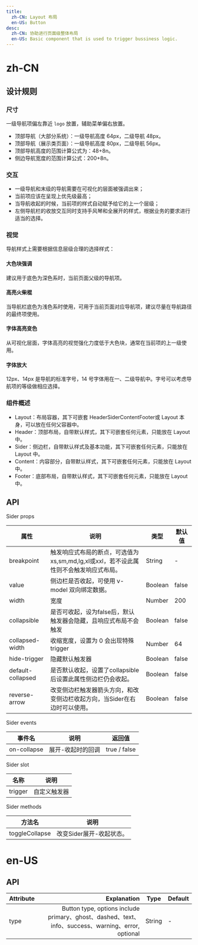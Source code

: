 ```yaml
---
title:
  zh-CN: Layout 布局
  en-US: Button
desc:
  zh-CN: 协助进行页面级整体布局
  en-US: Basic component that is used to trigger bussiness logic.
---
```



# zh-CN
## 设计规则
### 尺寸
一级导航项偏左靠近 `logo` 放置，辅助菜单偏右放置。
* 顶部导航（大部分系统）：一级导航高度 64px，二级导航 48px。
* 顶部导航（展示类页面）：一级导航高度 80px，二级导航 56px。
* 顶部导航高度的范围计算公式为：48+8n。
* 侧边导航宽度的范围计算公式：200+8n。
### 交互
* 一级导航和末级的导航需要在可视化的层面被强调出来；
* 当前项应该在呈现上优先级最高；
* 当导航收起的时候，当前项的样式自动赋予给它的上一个层级；
* 左侧导航栏的收放交互同时支持手风琴和全展开的样式，根据业务的要求进行适当的选择。
### 视觉
导航样式上需要根据信息层级合理的选择样式：

#### 大色块强调

建议用于底色为深色系时，当前页面父级的导航项。

#### 高亮火柴棍

当导航栏底色为浅色系时使用，可用于当前页面对应导航项，建议尽量在导航路径的最终项使用。

#### 字体高亮变色

从可视化层面，字体高亮的视觉强化力度低于大色块，通常在当前项的上一级使用。

#### 字体放大

12px、14px 是导航的标准字号，14 号字体用在一、二级导航中。字号可以考虑导航项的等级做相应选择。

### 组件概述
* Layout：布局容器，其下可嵌套 HeaderSiderContentFooter或 Layout 本身，可以放在任何父容器中。
* Header：顶部布局，自带默认样式，其下可嵌套任何元素，只能放在 Layout 中。
* Sider：侧边栏，自带默认样式及基本功能，其下可嵌套任何元素，只能放在 Layout 中。
* Content：内容部分，自带默认样式，其下可嵌套任何元素，只能放在 Layout 中。
* Footer：底部布局，自带默认样式，其下可嵌套任何元素，只能放在 Layout 中。

## API


Sider props

| 属性 |说明 |类型 |默认值 |
| --- |--- |--- |--- |
| breakpoint |触发响应式布局的断点，可选值为xs,sm,md,lg,xl或xxl，若不设此属性则不会触发响应式布局。 |String |- |
| value |侧边栏是否收起，可使用 v-model 双向绑定数据。 |Boolean |false |
| width |宽度 |Number |200 |
| collapsible |是否可收起，设为false后，默认触发器会隐藏，且响应式布局不会触发 |Boolean |false |
| collapsed-width |收缩宽度，设置为 0 会出现特殊 trigger |Number |64 |
| hide-trigger |隐藏默认触发器 |Boolean |false |
| default-collapsed |是否默认收起，设置了collapsible后设置此属性侧边栏仍会收起。 |Boolean |false |
| reverse-arrow |改变侧边栏触发器箭头方向，和改变侧边栏收起方向，当Sider在右边时可以使用。 |Boolean |false |


Sider events

| 事件名 |说明 |返回值 |
| --- |--- |--- |
| on-collapse |展开-收起时的回调 |true / false |

Sider slot

| 名称 |说明 |
| --- |--- |
| trigger |自定义触发器 |

Sider methods

| 方法名 |说明 |
| --- |--- |
| toggleCollapse |改变Sider展开-收起状态。 |


# en-US

## API
| Attribute        | Explanation    |  Type  | Default|
| --------   | -----:   | ---- | ---- |
| type        | Button type, options include primary、ghost、dashed、text、info、success、warning、error, optional      |   String   | -|
